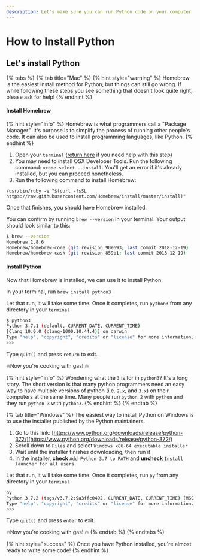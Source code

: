 ```yaml
---
description: Let's make sure you can run Python code on your computer
---
```


# How to Install Python

## Let's install Python

{% tabs %}
{% tab title="Mac" %}
{% hint style="warning" %}
Homebrew is the easiest install method for Python, but things can still go wrong. If while following these steps you see something that doesn't look quite right, please ask for help!
{% endhint %}

#### Install Homebrew

{% hint style="info" %}
Homebrew is what programmers call a "Package Manager". It's purpose is to simplify the process of running other people's code. It can also be used to install programming languages, like Python.
{% endhint %}

1. Open your `terminal` \([return here](../hello-terminal/introducing-your-terminal.md) if you need help with this step\)
2. You may need to install OSX Developer Tools. Run the following command: `xcode-select --install`. You'll get an error if it's already installed, but you can proceed nonetheless.
3. Run the following command to install Homebrew: 

```text
/usr/bin/ruby -e "$(curl -fsSL https://raw.githubusercontent.com/Homebrew/install/master/install)"
```

Once that finishes, you should have Homebrew installed.

You can confirm by running `brew --version` in your terminal. Your output should look similar to this:

```bash
$ brew --version
Homebrew 1.8.6
Homebrew/homebrew-core (git revision 90e693; last commit 2018-12-19)
Homebrew/homebrew-cask (git revision 859b1; last commit 2018-12-19)
```

#### Install Python

Now that Homebrew is installed, we can use it to install Python.

In your terminal, run `brew install python3`

Let that run, it will take some time. Once it completes, run `python3` from any directory in your `terminal`

```bash
$ python3
Python 3.7.1 (default, CURRENT_DATE, CURRENT_TIME) 
[Clang 10.0.0 (clang-1000.10.44.4)] on darwin
Type "help", "copyright", "credits" or "license" for more information.
>>>
```

Type `quit()` and press `return` to exit.

🔥Now you're cooking with gas! 🔥

{% hint style="info" %}
Wondering what the `3` is for in `python3`? It's a long story. The short version is that many python programmers need an easy way to have multiple versions of python \(i.e. `2.x`, and `3.x`\) on their computers at the same time. Many people run `python 2` with `python` and they run `python 3` with `python3`.
{% endhint %}
{% endtab %}

{% tab title="Windows" %}
The easiest way to install Python on Windows is to use the installer published by the Python maintainers.

1. Go to this link: [https://www.python.org/downloads/release/python-372/](https://www.python.org/downloads/release/python-372/)
2. Scroll down to `Files` and select `Windows x86-64 executable installer`
3. Wait until the installer finishes downloading, then run it
4. In the installer, **check** `Add Python 3.7 to PATH` and **uncheck** `Install launcher for all users`

Let that run, it will take some time. Once it completes, run `py` from any directory in your `terminal` 

```bash
py
Python 3.7.2 (tags/v3.7.2:9a3ffc0492, CURRENT_DATE, CURRENT_TIME) [MSC v.1916 64 bit (AMD64)] on win32
Type "help", "copyright", "credits" or "license" for more information.
>>>
```

Type `quit()` and press `enter` to exit.

🔥Now you're cooking with gas! 🔥
{% endtab %}
{% endtabs %}

{% hint style="success" %}
Once you have Python installed, you're almost ready to write some code!
{% endhint %}



